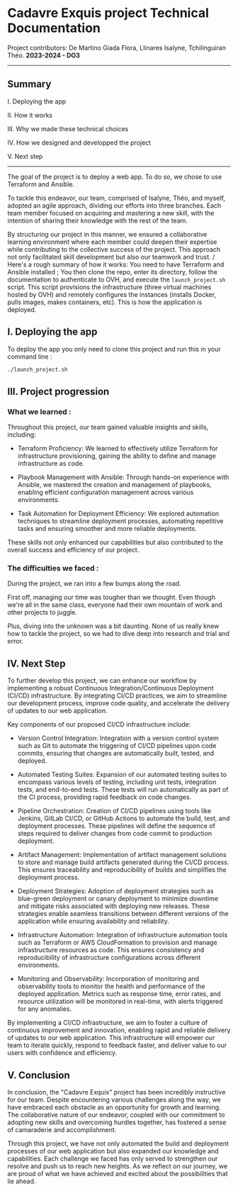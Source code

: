 # Cadavre Exquis project Technical Documentation

Project contributors: De Martino Giada Flora, Llinares Isalyne, Tchilinguiran Théo.
**2023-2024 - DO3**

---

## Summary
I. Deploying the app

II. How it works

III. Why we made these technical choices

IV. How we designed and developped the project

V. Next step

---

The goal of the project is to deploy a web app. To do so, we chose to use Terraform and Ansible.

To tackle this endeavor, our team, comprised of Isalyne, Théo, and myself, adopted an agile approach, dividing our efforts into three branches. Each team member focused on acquiring and mastering a new skill, with the intention of sharing their knowledge with the rest of the team.

By structuring our project in this manner, we ensured a collaborative learning environment where each member could deepen their expertise while contributing to the collective success of the project. This approach not only facilitated skill development but also our teamwork and trust.
/
Here's a rough summary of how it works:
You need to have Terraform and Ansible installed ;
You then clone the repo, enter its directory, follow the documentation to authenticate to OVH, and execute the `launch_project.sh` script.
This script provisions the infrastructure (three virtual machines hosted by OVH) and remotely configures the instances (installs Docker, pulls images, makes containers, etc).
This is how the application is deployed.

## I. Deploying the app
To deploy the app you only need to clone this project and run this in your command line :
```bash
./launch_project.sh
```

## III. Project progression
### What we learned :
Throughout this project, our team gained valuable insights and skills, including:

- Terraform Proficiency: We learned to effectively utilize Terraform for infrastructure provisioning, gaining the ability to define and manage infrastructure as code.

- Playbook Management with Ansible: Through hands-on experience with Ansible, we mastered the creation and management of playbooks, enabling efficient configuration management across various environments.

- Task Automation for Deployment Efficiency: We explored automation techniques to streamline deployment processes, automating repetitive tasks and ensuring smoother and more reliable deployments.

These skills not only enhanced our capabilities but also contributed to the overall success and efficiency of our project.
### The difficulties we faced : 
During the project, we ran into a few bumps along the road.

First off, managing our time was tougher than we thought. Even though we're all in the same class, everyone had their own mountain of work and other projects to juggle.

Plus, diving into the unknown was a bit daunting. None of us really knew how to tackle the project, so we had to dive deep into research and trial and error.

## IV. Next Step
To further develop this project, we can enhance our workflow by implementing a robust Continuous Integration/Continuous Deployment (CI/CD) infrastructure. By integrating CI/CD practices, we aim to streamline our development process, improve code quality, and accelerate the delivery of updates to our web application.

Key components of our proposed CI/CD infrastructure include:

- Version Control Integration: Integration with a version control system such as Git to automate the triggering of CI/CD pipelines upon code commits, ensuring that changes are automatically built, tested, and deployed.

- Automated Testing Suites: Expansion of our automated testing suites to encompass various levels of testing, including unit tests, integration tests, and end-to-end tests. These tests will run automatically as part of the CI process, providing rapid feedback on code changes.

- Pipeline Orchestration: Creation of CI/CD pipelines using tools like Jenkins, GitLab CI/CD, or GitHub Actions to automate the build, test, and deployment processes. These pipelines will define the sequence of steps required to deliver changes from code commit to production deployment.

- Artifact Management: Implementation of artifact management solutions to store and manage build artifacts generated during the CI/CD process. This ensures traceability and reproducibility of builds and simplifies the deployment process.

- Deployment Strategies: Adoption of deployment strategies such as blue-green deployment or canary deployment to minimize downtime and mitigate risks associated with deploying new releases. These strategies enable seamless transitions between different versions of the application while ensuring availability and reliability.

- Infrastructure Automation: Integration of infrastructure automation tools such as Terraform or AWS CloudFormation to provision and manage infrastructure resources as code. This ensures consistency and reproducibility of infrastructure configurations across different environments.

- Monitoring and Observability: Incorporation of monitoring and observability tools to monitor the health and performance of the deployed application. Metrics such as response time, error rates, and resource utilization will be monitored in real-time, with alerts triggered for any anomalies.

By implementing a CI/CD infrastructure, we aim to foster a culture of continuous improvement and innovation, enabling rapid and reliable delivery of updates to our web application. This infrastructure will empower our team to iterate quickly, respond to feedback faster, and deliver value to our users with confidence and efficiency.

## V. Conclusion
In conclusion, the "Cadavre Exquis" project has been incredibly instructive for our team. Despite encountering various challenges along the way, we have embraced each obstacle as an opportunity for growth and learning. The collaborative nature of our endeavor, coupled with our commitment to adopting new skills and overcoming hurdles together, has fostered a sense of camaraderie and accomplishment.

Through this project, we have not only automated the build and deployment processes of our web application but also expanded our knowledge and capabilities. Each challenge we faced has only served to strengthen our resolve and push us to reach new heights. As we reflect on our journey, we are proud of what we have achieved and excited about the possibilities that lie ahead.
